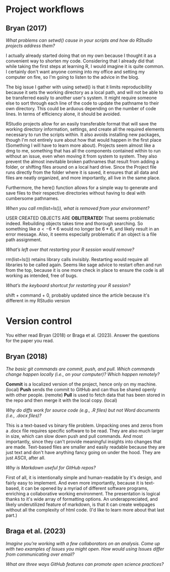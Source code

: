 
# Project workflows

## Bryan (2017)

*What problems can setwd() cause in your scripts and how do RStudio projects address them?*
    
  I actually already started doing that on my own because I thought it as a convenient way to shorten my code. Considering that I already did that while taking the first steps at learning R, I would imagine it is quite common. I certainly don't want anyone coming into my office and setting my computer on fire, so I'm going to listen to the advice in the blog.
    
  The big issue I gather with using setwd() is that it limits reproducibility because it sets the working directory as a local path, and will not be able to be transferred easily to another user's system. It might require someone else to sort through each line of the code to update the pathname to their own directory. This could be arduous depending on the number of code lines. In terms of efficiency alone, it should be avoided. 
    
  RStudio projects allow for an easily transferable format that will save the working directory information, settings, and create all the required elements necessary to run the scripts within. It also avoids installing new packages, though I'm not entirely sure about how that would happen in the first place (Something I will have to learn more about). Projects seem almost like a dmg to me, something that has all the components contained within to run without an issue, even when moving it from system to system. They also prevent the almost inevitable broken pathnames that result from adding a folder, or shifting files around on a local hard drive. Since the Project file runs directly from the folder where it is saved, it ensures that all data and files are neatly organized, and more importantly, all live in the same place.
    
  Furthermore, the here() function allows for a simple way to generate and save files to their respective directories without having to deal with cumbersome pathnames.

*When you call rm(list=ls()), what is removed from your environment?* 

  USER CREATED OBJECTS ARE **OBLITERATED**! That seems problematic indeed. Rebuilding objects takes time and thorough searching. So something like $a <- 6*6$ would no longer be $6*6$, and likely result in an error message. Also, it seems especially problematic if an object is a file path assignment.
  
  *What’s left over that restarting your R session would remove?* 
  
  rm(list=ls()) retains library calls invisibly. Restarting would require all libraries to be called again. Seems like sage advice to restart often and run from the top, because it is one more check in place to ensure the code is all working as intended, free of bugs.
  
  *What’s the keyboard shortcut for restarting your R session?*
  
  shift + command + 0, probably updated since the article because it's different in my RStudio version

# Version control

You either read Bryan (2018) or Braga et al. (2023). Answer the questions for the paper you read.

## Bryan (2018)

  *The basic git commands are commit, push, and pull. Which commands change happen locally (i.e., on your computer)? Which happen remotely?*
  
  **Commit** is a localized version of the project, hence only on my machine. (local)
  **Push** sends the commit to GitHub and can thus be shared openly with other people. (remote)
  **Pull** is used to fetch data that has been stored in the repo and then merge it with the local copy. (local)
   
  *Why do diffs work for source code (e.g., .R files) but not Word documents (i.e., .docx files)?*

  This is a text-based vs binary file problem. Unpacking ones and zeros from a .docx file requires specific software to be read. They are also much larger in size, which can slow down push and pull commands. And most importantly, since they can't provide meaningful insights into changes that are made. Text-based files are smaller and easily readable because they are just text and don't have anything fancy going on under the hood. They are just ASCII, after all.
  
  *Why is Markdown useful for GitHub repos?*

  First of all, it is intentionally simple and human-readable by it's design, and fairly easy to implement. And even more importantly, because it is text-based, it can be opened by a myriad of different software programs, enriching a collaborative working environment. The presentation is logical thanks to it's wide array of formatting options. An underappreciated, and likely underutilized feature of markdown, is that it can create webpages without all the complexity of html code. (I'd like to learn more about that last part.)
  
## Braga et al. (2023)

  *Imagine you’re working with a few collaborators on an analysis. Come up with two examples of Issues you might open. How would using Issues differ from communicating over email?*
    
  *What are three ways GitHub features can promote open science practices?*

